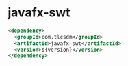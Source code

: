 # javafx-swt

```xml
<dependency>
  <groupId>com.tlcsdm</groupId>
  <artifactId>javafx-swt</artifactId>
  <version>${version}</version>
</dependency>
```
